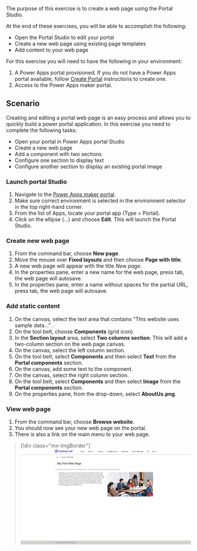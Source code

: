 The purpose of this exercise is to create a web page using the Portal Studio.

At the end of these exercises, you will be able to accomplish the following:

- Open the Portal Studio to edit your portal
- Create a new web page using existing page templates
- Add content to your web page

For this exercise you will need to have the following in your environment:

1. A Power Apps portal provisioned. If you do not have a Power Apps portal available, follow [Create Portal](https://docs.microsoft.com/powerapps/maker/portals/create-portal/?azure-portal=true) instructions to create one.
1. Access to the Power Apps maker portal.

## Scenario

Creating and editing a portal web page is an easy process and allows you to quickly build a power portal application. In this exercise you need to complete the following tasks:

- Open your portal in Power Apps portal Studio
- Create a new web page 
- Add a component with two sections 
- Configure one section to display text 
- Configure another section to display an existing portal image

### Launch portal Studio

1. Navigate to the [Power Apps maker portal](https://make.powerapps.com/?azure-portal=true).
1. Make sure correct environment is selected in the environment selector in the top right-hand corner.
1. From the list of Apps, locate your portal app (Type = Portal).
1. Click on the ellipse (...) and choose **Edit**.  This will launch the Portal Studio.

### Create new web page
1. From the command bar, choose **New page**.
1. Move the mouse over **Fixed layouts** and then choose **Page with title**.
1. A new web page will appear with the title *New page*.
1. In the properties pane, enter a new name for the web page, press tab, the web page will autosave.
1. In the properties pane, enter a name without spaces for the partial URL, press tab, the web page will autosave.

### Add static content
1. On the canvas, select the text area that contains "This website uses sample data..." .
1. On the tool belt, choose **Components** (grid icon).
1. In the **Section layout** area, select **Two columns section**.  This will add a two-column section on the web page canvas.
1. On the canvas, select the left column section.
1. On the tool belt, select **Components** and then select **Text** from the **Portal components** section.
1. On the canvas, add some text to the component.
1. On the canvas, select the right column section.
1. On the tool belt, select **Components** and then select **Image** from the **Portal components** section.
1. On the properties pane, from the drop-down, select **AboutUs.png**.

### View web page

1. From the command bar, choose **Browse website**.
1. You should now see your new web page on the portal.
1. There is also a link on the main menu to your web page.

> [!div class="mx-imgBorder"]
> [![first web page](../media/4-first-web-page-ss.png)](../media/4-first-web-page-ss.png#lightbox)
